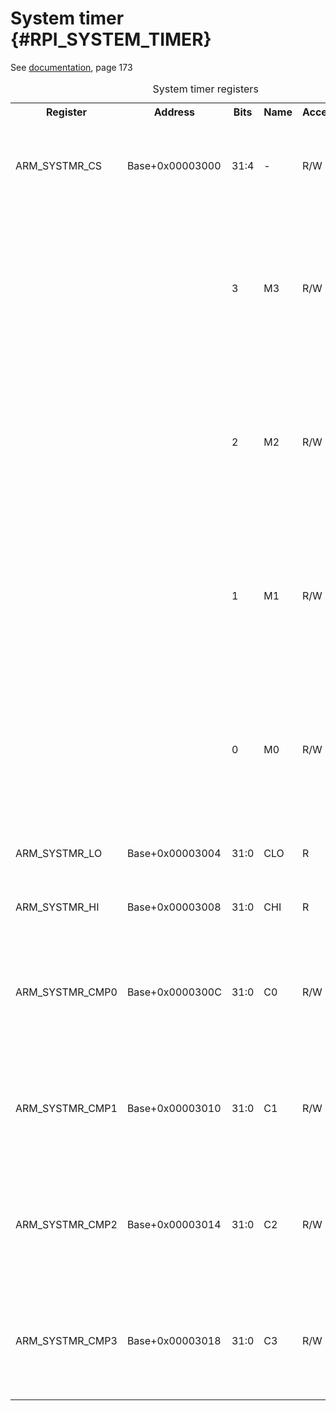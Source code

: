 # System timer {#RPI_SYSTEM_TIMER}

See [documentation](BCM2837-Peripherals.pdf), page 173

<table>
<caption id="System_timer_registers">System timer registers</caption>
<tr><th>Register       <th>Address        <th>Bits<th>Name<th>Access<td>Meaning</tr>
<tr><td>ARM_SYSTMR_CS  <td>Base+0x00003000<td>31:4<td>-   <td>R/W   <td>Reserved, write as 0, read as don't care. Reset level: 0</tr>
<tr><td>               <td>               <td>3   <td>M3  <td>R/W   <td>System Timer Match 3. Timer match since last cleared (0 = no match 1 = match). Reset level: 0</tr>
<tr><td>               <td>               <td>2   <td>M2  <td>R/W   <td>System Timer Match 2. Timer match since last cleared (0 = no match 1 = match). Reset level: 0</tr>
<tr><td>               <td>               <td>1   <td>M1  <td>R/W   <td>System Timer Match 1. Timer match since last cleared (0 = no match 1 = match). Reset level: 0</tr>
<tr><td>               <td>               <td>0   <td>M0  <td>R/W   <td>System Timer Match 0. Timer match since last cleared (0 = no match 1 = match). Reset level: 0</tr>
<tr><td>ARM_SYSTMR_LO  <td>Base+0x00003004<td>31:0<td>CLO <td>R     <td>Free running timer low 32 bits</tr>
<tr><td>ARM_SYSTMR_HI  <td>Base+0x00003008<td>31:0<td>CHI <td>R     <td>Free running timer high 32 bits</tr>
<tr><td>ARM_SYSTMR_CMP0<td>Base+0x0000300C<td>31:0<td>C0  <td>R/W   <td>Time match value 0, will match when low 32 bits are equal to value.</tr>
<tr><td>ARM_SYSTMR_CMP1<td>Base+0x00003010<td>31:0<td>C1  <td>R/W   <td>Time match value 1, will match when low 32 bits are equal to value.</tr>
<tr><td>ARM_SYSTMR_CMP2<td>Base+0x00003014<td>31:0<td>C2  <td>R/W   <td>Time match value 2, will match when low 32 bits are equal to value.</tr>
<tr><td>ARM_SYSTMR_CMP3<td>Base+0x00003018<td>31:0<td>C3  <td>R/W   <td>Time match value 3, will match when low 32 bits are equal to value.</tr>
</table>
